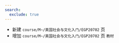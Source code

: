 ```yaml
---
search:
  exclude: true
---
```


- 新建 `course/M~/美国社会与文化入门/EGP20702` 页
- 增加 `course/M~/美国社会与文化入门/EGP20702` 页 `教材`